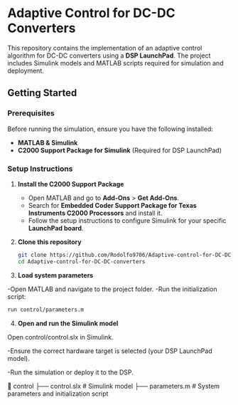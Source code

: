 
# Adaptive Control for DC-DC Converters

This repository contains the implementation of an adaptive control algorithm for DC-DC converters using a **DSP LaunchPad**. The project includes Simulink models and MATLAB scripts required for simulation and deployment.

## Getting Started

### Prerequisites
Before running the simulation, ensure you have the following installed:  
- **MATLAB & Simulink**  
- **C2000 Support Package for Simulink** (Required for DSP LaunchPad)  

### Setup Instructions

1. **Install the C2000 Support Package**  
   - Open MATLAB and go to **Add-Ons** > **Get Add-Ons**.  
   - Search for **Embedded Coder Support Package for Texas Instruments C2000 Processors** and install it.  
   - Follow the setup instructions to configure Simulink for your specific **LaunchPad board**.  

2. **Clone this repository**  
   ```sh
   git clone https://github.com/Rodolfo9706/Adaptive-control-for-DC-DC-converters.git
   cd Adaptive-control-for-DC-DC-converters

3. **Load system parameters**

-Open MATLAB and navigate to the project folder.
-Run the initialization script:
   ```sh
run control/parameters.m
 ```

4. **Open and run the Simulink model**

Open control/control.slx in Simulink.

-Ensure the correct hardware target is selected (your DSP LaunchPad model).

-Run the simulation or deploy it to the DSP.

📂 control
 ├── control.slx   # Simulink model
 ├── parameters.m  # System parameters and initialization script






